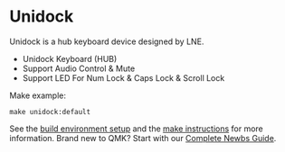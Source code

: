 # Unidock
Unidock is a hub keyboard device designed by LNE.
* Unidock Keyboard (HUB)
* Support Audio Control & Mute
* Support LED For Num Lock & Caps Lock & Scroll Lock

Make example:

	make unidock:default


See the [build environment setup](https://docs.qmk.fm/#/getting_started_build_tools) and the [make instructions](https://docs.qmk.fm/#/getting_started_make_guide) for more information. Brand new to QMK? Start with our [Complete Newbs Guide](https://docs.qmk.fm/#/newbs).




